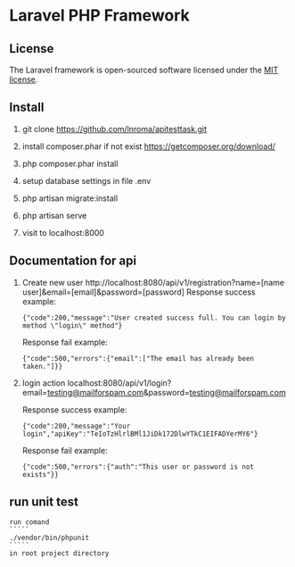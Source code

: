# Laravel PHP Framework

## License

The Laravel framework is open-sourced software licensed under the [MIT license](http://opensource.org/licenses/MIT).

## Install

1. git clone https://github.com/lnroma/apitesttask.git

2. install composer.phar if not exist https://getcomposer.org/download/

3. php composer.phar install

4. setup database settings in file .env

4. php artisan migrate:install

5. php artisan serve 

6. visit to localhost:8000

## Documentation for api

1. Create new user http://localhost:8080/api/v1/registration?name=[name user]&email=[email]&password=[password]
   Response success example:
   
   `````
   {"code":200,"message":"User created success full. You can login by method \"login\" method"}
   `````
   
   Response fail example:
   
   `````
   {"code":500,"errors":{"email":["The email has already been taken."]}}
   `````
   
2. login action localhost:8080/api/v1/login?email=testing@mailforspam.com&password=testing@mailforspam.com
   
   Response success example:
   
   `````
   {"code":200,"message":"Your login","apiKey":"TeIoTzHlrlBMl1JiDk172DlwYTkC1EIFADYerMY6"}
   `````
   
   Response fail example:
   
   `````
   {"code":500,"errors":{"auth":"This user or password is not exists"}}
   `````

## run unit test
 
    run comand 
    `````
    ./vendor/bin/phpunit 
    `````
    in root project directory
